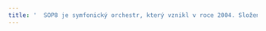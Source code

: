 ```yaml
---
title: '  SOP8 je symfonický orchestr, který vznikl v roce 2004. Složení členů orchestru je tvořeno většinou studenty, ať středních či vysokých škol, nebo mladými (haha) pracujícími.'
---
```


